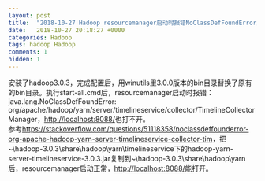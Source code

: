 ```yaml
---
layout: post
title:  "2018-10-27 Hadoop resourcemanager启动时报错NoClassDefFoundError解决方法"
date:   2018-10-27 20:18:27 +0000
categories: Hadoop
tags: hadoop Hadoop
comments: 1
hidden: 1
---
```

安装了hadoop3.0.3，完成配置后，用winutils里3.0.0版本的bin目录替换了原有的bin目录。执行start-all.cmd后，resourcemanager启动时报错：java.lang.NoClassDefFoundError: org/apache/hadoop/yarn/server/timelineservice/collector/TimelineCollectorManager，<http://localhost:8088/>也打不开。  
参考<https://stackoverflow.com/questions/51118358/noclassdeffounderror-org-apache-hadoop-yarn-server-timelineservice-collector-tim>，把~\hadoop-3.0.3\share\hadoop\yarn\timelineservice下的hadoop-yarn-server-timelineservice-3.0.3.jar复制到~\hadoop-3.0.3\share\hadoop\yarn后，resourcemanager启动正常，<http://localhost:8088/>能打开。